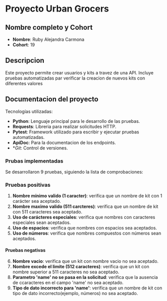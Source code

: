 # Proyecto Urban Grocers 

## Nombre completo y Cohort
- **Nombre**: Ruby Alejandra Carmona
- **Cohort**: 19

## Descripcion

Este proyecto permite crear usuarios y kits a travez de una API. Incluye pruebas automatizadas par verificar la creacion de nuevos kits con diferentes valores

## Documentacion del proyecto

Tecnologías utilizadas:
- **Python**: Lenguaje principal para le desarrollo de las pruebas.
- **Requests**: Libreria para realizar solicitudes HTTP.
- **Pytest**: Framework utilizado para escribir y ejecutar pruebas automatizadas.
- **ApiDoc**: Para la documentacion de los endpoints.
- **Git*: Control de versiones.

### Prubas implementadas

Se desarrollaron 9 pruebas, siguiendo la lista de comprobaciones:

### Pruebas positivas
1. **Nombre mínimo valido (1 caracter)**: verifica que un nombre de kit con 1 carácter sea aceptado.
2. **Nombre maximo valido (511 carcteres)**: verifica que un nombre de kit con 511 caracteres sea aceptado.
3. **Uso de carácteres especiales**: verifica que nombres con caracteres especiales sean aceptados.
4. **Uso de espacios**: verifica que nombres con espacios sea aceptados.
5. **Uso de números**: verifica que nombres compuestos con números sean aceptados.

#### Pruebas negativas
6. **Nombre vacio**: verifica que un kit con nombre vacio no sea aceptado.
7. **Nombre excede el limite (512 caracteres)**: verifica que un kit con nombre superior a 511 caracteres no sea aceptado.
8. **Parametro 'name' no se pasa en la solicitud**: verifica que la ausencia de ccaracteres en el campo 'name' no sea aceptado.
9. **Tipo de dato incorrecto para 'name'**: verifica que un nombre de kit con tipo de dato incorrecto(ejemplo, números) no sea aceptado.

